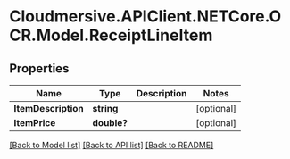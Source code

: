 # Cloudmersive.APIClient.NETCore.OCR.Model.ReceiptLineItem
## Properties

Name | Type | Description | Notes
------------ | ------------- | ------------- | -------------
**ItemDescription** | **string** |  | [optional] 
**ItemPrice** | **double?** |  | [optional] 

[[Back to Model list]](../README.md#documentation-for-models) [[Back to API list]](../README.md#documentation-for-api-endpoints) [[Back to README]](../README.md)


